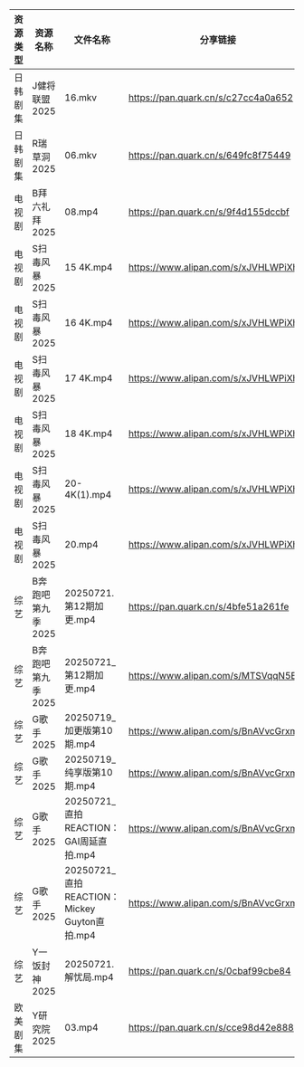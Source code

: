 | 资源类型 | 资源名称        | 文件名称                                    | 分享链接                                 | 更新时间                |
| ---- | ----------- | --------------------------------------- | ------------------------------------ | ------------------- |
| 日韩剧集 | J健将联盟2025   | 16.mkv                                  | https://pan.quark.cn/s/c27cc4a0a652  | 2025-07-21 10:23:10 |
| 日韩剧集 | R瑞草洞2025    | 06.mkv                                  | https://pan.quark.cn/s/649fc8f75449  | 2025-07-21 10:30:43 |
| 电视剧  | B拜六礼拜2025   | 08.mp4                                  | https://pan.quark.cn/s/9f4d155dccbf  | 2025-07-21 10:18:55 |
| 电视剧  | S扫毒风暴2025   | 15 4K.mp4                               | https://www.alipan.com/s/xJVHLWPiXhk | 2025-07-21 10:02:58 |
| 电视剧  | S扫毒风暴2025   | 16 4K.mp4                               | https://www.alipan.com/s/xJVHLWPiXhk | 2025-07-21 10:02:57 |
| 电视剧  | S扫毒风暴2025   | 17 4K.mp4                               | https://www.alipan.com/s/xJVHLWPiXhk | 2025-07-21 10:02:57 |
| 电视剧  | S扫毒风暴2025   | 18 4K.mp4                               | https://www.alipan.com/s/xJVHLWPiXhk | 2025-07-21 10:02:56 |
| 电视剧  | S扫毒风暴2025   | 20-4K(1).mp4                            | https://www.alipan.com/s/xJVHLWPiXhk | 2025-07-21 14:02:51 |
| 电视剧  | S扫毒风暴2025   | 20.mp4                                  | https://www.alipan.com/s/xJVHLWPiXhk | 2025-07-21 14:02:50 |
| 综艺   | B奔跑吧第九季2025 | 20250721.第12期加更.mp4                     | https://pan.quark.cn/s/4bfe51a261fe  | 2025-07-21 16:39:12 |
| 综艺   | B奔跑吧第九季2025 | 20250721_第12期加更.mp4                     | https://www.alipan.com/s/MTSVqqN5E4c | 2025-07-21 13:02:18 |
| 综艺   | G歌手2025     | 20250719_加更版第10期.mp4                    | https://www.alipan.com/s/BnAVvcGrxme | 2025-07-21 14:03:26 |
| 综艺   | G歌手2025     | 20250719_纯享版第10期.mp4                    | https://www.alipan.com/s/BnAVvcGrxme | 2025-07-21 14:03:26 |
| 综艺   | G歌手2025     | 20250721_直拍REACTION：GAI周延直拍.mp4         | https://www.alipan.com/s/BnAVvcGrxme | 2025-07-21 14:03:25 |
| 综艺   | G歌手2025     | 20250721_直拍REACTION：Mickey Guyton直拍.mp4 | https://www.alipan.com/s/BnAVvcGrxme | 2025-07-21 14:03:25 |
| 综艺   | Y一饭封神2025   | 20250721.解忧局.mp4                        | https://pan.quark.cn/s/0cbaf99cbe84  | 2025-07-21 16:42:43 |
| 欧美剧集 | Y研究院2025    | 03.mp4                                  | https://pan.quark.cn/s/cce98d42e888  | 2025-07-21 10:37:33 |
